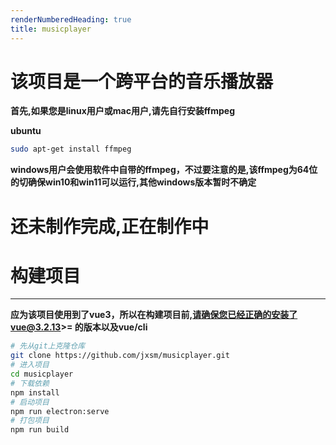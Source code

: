 ```yaml
---
renderNumberedHeading: true
title: musicplayer
---
```


# 该项目是一个跨平台的音乐播放器

**首先,如果您是linux用户或mac用户,请先自行安装ffmpeg**

**ubuntu**
```bash
sudo apt-get install ffmpeg
```

**windows用户会使用软件中自带的ffmpeg，不过要注意的是,该ffmpeg为64位的切确保win10和win11可以运行,其他windows版本暂时不确定**

# 还未制作完成,正在制作中


# 构建项目
****

**应为该项目使用到了vue3，所以在构建项目前,请确保您已经正确的安装了vue@3.2.13>= 的版本以及vue/cli**


```bash
# 先从git上克隆仓库
git clone https://github.com/jxsm/musicplayer.git
# 进入项目
cd musicplayer
# 下载依赖
npm install
# 启动项目
npm run electron:serve
# 打包项目
npm run build

```


